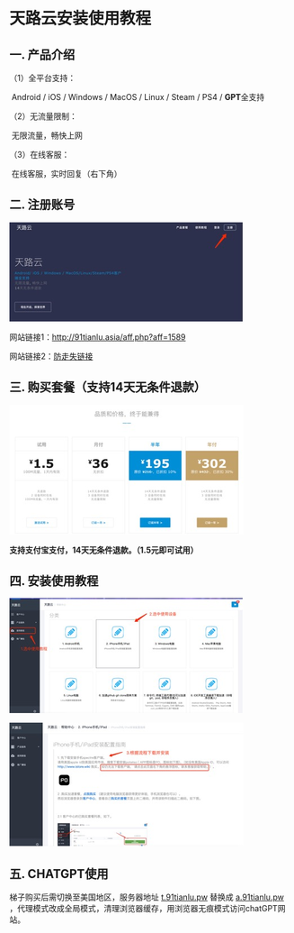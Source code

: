 # 天路云安装使用教程

## 一. 产品介绍

（1）全平台支持：

​    Android / iOS / Windows / MacOS / Linux / Steam / PS4 / **GPT**全支持

 

（2）无流量限制：

​    无限流量，畅快上网

 

（3）在线客服：

​    在线客服，实时回复（右下角）

 

 

## 二. 注册账号

![img](./images/clip_image002.png)

网站链接1：http://91tianlu.asia/aff.php?aff=1589

网站链接2：[防走失链接](https://aaronstardust.github.io/)

 

 

 

## 三. 购买套餐（支持14天无条件退款）

![img](./images/clip_image004.png)

 

**支持支付宝支付，14天无条件退款。（1.5元即可试用）**

 

 

 

 

 

 

 

 

## 四. 安装使用教程

![img](./images/clip_image006.png)

![img](./images/clip_image008.png)

 

 

 

 

 

 

 

 

 

## 五. CHATGPT使用

梯子购买后需切换至美国地区，服务器地址 [t.91tianlu.pw](http://t.91tianlu.pw/) 替换成 [a.91tianlu.pw](http://a.91tianlu.pw/) ，代理模式改成全局模式，清理浏览器缓存，用浏览器无痕模式访问chatGPT网站。

